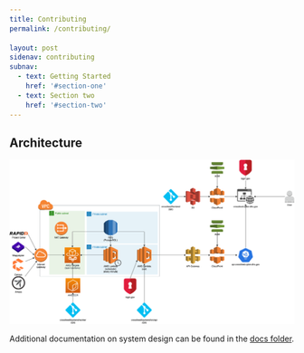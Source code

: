 ```yaml
---
title: Contributing
permalink: /contributing/

layout: post
sidenav: contributing
subnav:
  - text: Getting Started
    href: '#section-one'
  - text: Section two
    href: '#section-two'
---
```


## Architecture

![](https://github.com/cisagov/crossfeed/blob/master/docs/architecture.png)

Additional documentation on system design can be found in the [docs folder](/docs).
